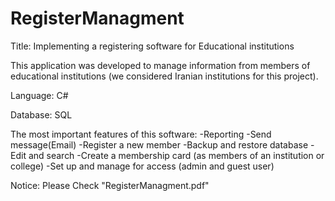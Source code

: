 # RegisterManagment
Title:
Implementing a registering software for Educational institutions

This application was developed to manage information from members of educational institutions (we considered Iranian institutions for this project).

Language:
C#

Database:
SQL 

The most important features of this software:
-Reporting
-Send message(Email)
-Register a new member
-Backup and restore database
-Edit and search
-Create a membership card (as members of an institution or college)
-Set up and manage for access (admin and guest user)

Notice: Please Check "RegisterManagment.pdf"
